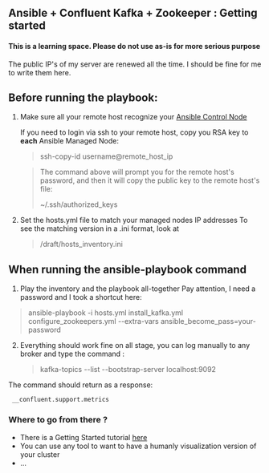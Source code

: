 ## Ansible + Confluent Kafka + Zookeeper : Getting started

####  This is a learning space. Please do not use as-is for more serious purpose
The public IP's of my server are renewed all the time. I should be fine for me to write them here.

## Before running the playbook:
 1. Make sure all your remote host recognize your [Ansible Control Node](https://docs.ansible.com/ansible/latest/getting_started/index.html)

    If you need to login via ssh to your remote host, copy you RSA key to <b>each</b> Ansible Managed Node:
    > ssh-copy-id username@remote_host_ip

    > The command above will prompt you for the remote host's password, and then it will copy the public key to the remote host's file:
    >
    >  ~/.ssh/authorized_keys

 2. Set the hosts.yml file to match your managed nodes IP addresses
    To see the matching version in a .ini format, look at

    > /draft/hosts_inventory.ini

## When running the ansible-playbook command

 1. Play the inventory and the playbook all-together
    Pay attention, I need a password and I took a shortcut here:
 > ansible-playbook -i hosts.yml install_kafka.yml configure_zookeepers.yml --extra-vars ansible_become_pass=your-password

2. Everything should work fine on all stage, you can log manually to any broker and type the command :
   >  kafka-topics --list --bootstrap-server localhost:9092

The command should return as a response:

     __confluent.support.metrics

### Where to go from there ?
- There is a Getting Started tutorial [here](https://developer.confluent.io/quickstart/kafka-local/?session_ref=https://duckduckgo.com/#4-create-a-topic)
- You can use any tool to want to have a humanly visualization version of your cluster
- ...

